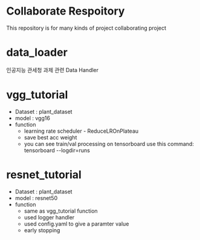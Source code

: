 # Collaborate Respoitory
This repository is for many kinds of project collaborating project

# data_loader
인공지능 관세청 과제 관련 Data Handler

# vgg_tutorial
- Dataset : plant_dataset
- model : vgg16
- function
  - learning rate scheduler - ReduceLROnPlateau
  - save best acc weight
  - you can see train/val processing on tensorboard
      use this command: tensorboard --logdir=runs

# resnet_tutorial
- Dataset : plant_dataset
- model : resnet50
- function
  - same as vgg_tutorial function
  - used logger handler
  - used config.yaml to give a paramter value
  - early stopping
